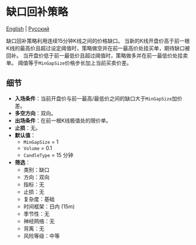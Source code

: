 # 缺口回补策略
[English](README.md) | [Русский](README_ru.md)

缺口回补策略利用连续15分钟K线之间的价格缺口。
当新的K线开盘价高于前一根K线的最高价且超过设定阈值时，策略做空并在前一最高价处挂买单，期待缺口被回补。
当开盘价低于前一最低价且超过阈值时，策略做多并在前一最低价处挂卖单。
阈值等于`MinGapSize`价格步长加上当前买卖价差。

## 细节

- **入场条件**：当前开盘价与前一最高/最低价之间的缺口大于`MinGapSize`加价差。
- **多空方向**：双向。
- **出场条件**：在前一根K线极值处的限价单。
- **止损**：无。
- **默认值**：
  - `MinGapSize` = 1
  - `Volume` = 0.1
  - `CandleType` = 15 分钟
- **筛选**：
  - 类别：缺口
  - 方向：双向
  - 指标：无
  - 止损：无
  - 复杂度：基础
  - 时间框架：日内 (15m)
  - 季节性：无
  - 神经网络：无
  - 背离：无
  - 风险等级：中等
